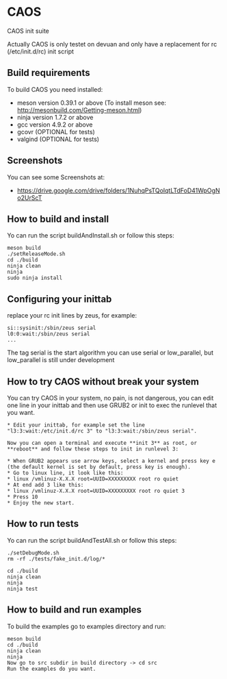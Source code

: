 # CAOS
CAOS init suite

Actually CAOS is only testet on devuan and only have a replacement for rc (/etc/init.d/rc) init script

Build requirements
-------------
To build CAOS you need installed:
  * meson version 0.39.1 or above (To install meson see: http://mesonbuild.com/Getting-meson.html)
  * ninja version 1.7.2 or above
  * gcc version 4.9.2 or above
  * gcovr (OPTIONAL for tests)
  * valgind (OPTIONAL for tests)

Screenshots
-------------
You can see some Screenshots at:
 * https://drive.google.com/drive/folders/1NuhqPsTQoIqtLTdFoD41WpOgNo2UrScT

How to build and install
--------------------------
Yo can run the script buildAndInstall.sh or follow this steps:

    meson build
    ./setReleaseMode.sh
    cd ./build
    ninja clean
    ninja
    sudo ninja install

Configuring your inittab
--------------------------
replace your rc init lines by zeus, for example:

    si::sysinit:/sbin/zeus serial
    l0:0:wait:/sbin/zeus serial
    ...

The tag serial is the start algorithm you can use serial or low_parallel, but low_parallel is still under development

How to try CAOS without break your system
-------------------------------------------
You can try CAOS in your system, no pain, is not dangerous, you can edit one line in your inittab and then use GRUB2 or init to exec the runlevel that you want.

    * Edit your inittab, for example set the line "l3:3:wait:/etc/init.d/rc 3" to "l3:3:wait:/sbin/zeus serial".

    Now you can open a terminal and execute **init 3** as root, or **reboot** and follow these steps to init in runlevel 3:

    * When GRUB2 appears use arrow keys, select a kernel and press key e (the default kernel is set by default, press key is enough).
    * Go to linux line, it look like this:
	* linux /vmlinuz-X.X.X root=UUID=XXXXXXXXX root ro quiet
    * At end add 3 like this:
	* linux /vmlinuz-X.X.X root=UUID=XXXXXXXXX root ro quiet 3
    * Press 10
    * Enjoy the new start.

How to run tests
------------------
Yo can run the script buildAndTestAll.sh or follow this steps:

    ./setDebugMode.sh
    rm -rf ./tests/fake_init.d/log/*

    cd ./build
    ninja clean
    ninja
    ninja test

How to build and run examples
-------------------------------
To build the examples go to examples directory and run:

    meson build
    cd ./build
    ninja clean
    ninja
    Now go to src subdir in build directory -> cd src
    Run the examples do you want.
